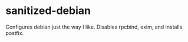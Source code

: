 # sanitized-debian

Configures debian just the way I like. Disables rpcbind, exim, and installs postfix.